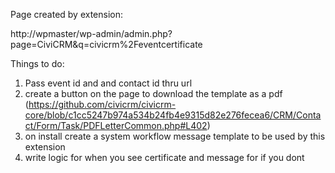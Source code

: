 Page created by extension:

http://wpmaster/wp-admin/admin.php?page=CiviCRM&q=civicrm%2Feventcertificate

Things to do:

1. Pass event id and and contact id thru url
2. create a button on the page to download the template as a pdf (https://github.com/civicrm/civicrm-core/blob/c1cc5247b974a534b24fb4e9315d82e276fecea6/CRM/Contact/Form/Task/PDFLetterCommon.php#L402)
3. on install create a system workflow message template to be used by this extension
4. write logic for when you see certificate and message for if you dont

